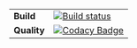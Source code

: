 | | |
| --- | --- |
| **Build** | [![Build status](https://ci.appveyor.com/api/projects/status/w884u3gi9dh24di7?svg=true)](https://ci.appveyor.com/project/Burconst/graphclusteringlib)|
| **Quality** | [![Codacy Badge](https://app.codacy.com/project/badge/Grade/79772d812abe4663b9aeada4487e8369)](https://www.codacy.com/manual/Burconst/GraphClusteringLib?utm_source=github.com&amp;utm_medium=referral&amp;utm_content=Burconst/GraphClusteringLib&amp;utm_campaign=Badge_Grade) |